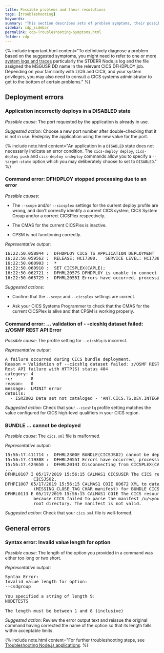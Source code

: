 ```yaml
---
title: Possible problems and their resolutions
tags: [troubleshooting]
keywords:
summary: "This section describes sets of problem symptoms, their possible causes and suggested solutions."
sidebar: cdp_sidebar
permalink: cdp-Troubleshooting-Symptoms.html
folder: cdp
---
```


{% include important.html content="To definitively diagnose a problem based on the suggested symptoms, you might need to refer to one or more [system logs and traces](cdp-Troubleshooting-General) particularly the STDERR Node.js log and the file assigned the MSGUSR DD name in the relevant CICS DFHDPLOY job. Depending on your familiarity with z/OS and CICS, and your system privileges, you may also need to consult a CICS systems administrator to get to the bottom of certain problems." %}

## Deployment errors

### Application incorrectly deploys in a DISABLED state
*Possible cause*: The port requested by the application is already in use.

*Suggested action*: Choose a new port number after double-checking that it is not in use. Redeploy the application using the new value for the port.

{% include note.html content="An application in a `DISABLED` state does not necessarily indicate an error condition. The `cics-deploy deploy`, `cics-deploy push` and `cics-deploy undeploy` commands allow you to specify a `--target-state` option which you may deliberately choose to set to `DISABLED`." %}

### Command error: DFHDPLOY stopped processing due to an error
*Possible causes*:
  * The `--scope` and/or `--cicsplex` settings for the current deploy profile are wrong, and don't correctly identify a current CICS system, CICS System Group and/or a correct CICSPlex respectively.

  * The CMAS for the current CICSPlex is inactive.

  * CPSM is not functioning correctly.

*Representative output*:
<pre class="messageText">
16:22:50.058844 :  DFHDPLOY CICS TS APPLICATION DEPLOYMENT  2019/04/10 4:22pm
16:22:50.059562 :  RELEASE: HCI7300.   SERVICE LEVEL: HCI7300.
16:22:50.060903 :  *
16:22:50.060910 :  SET CICSPLEX(CAPLE);
16:22:50.062721 :  DFHRL2057S DFHDPLOY is unable to connect to CICSPLEX(CAPLE).
16:22:50.065729 :  DFHRL2055I Errors have occurred, processing terminated.
</pre>

*Suggested actions*:
  * Confirm that the `--scope` and `--cicsplex` settings are correct.

  * Ask your CICS Systems Programmer to check that the CMAS for the current CICSPlex is alive and that CPSM is working properly.

### Command error: ... validation of - -cicshlq dataset failed: z/OSMF REST API Error
*Possible cause*: The profile setting for `--cicshlq` is incorrect.

*Representative output*:
<pre class="messageText">
A failure occurred during CICS bundle deployment.
Reason = Validation of --cicshlq dataset failed: z/OSMF REST API Error:
Rest API failure with HTTP(S) status 404
category: 4
rc:       8
reason:   0
message:  LMINIT error
details:
  - ISRZ002 Data set not cataloged - 'ANT.CICS.TS.DEV.INTEGRAT.SDFHLOAD' was not found in catalog.
</pre>

*Suggested action*: 
Check that your `--cicshlq` profile setting matches the value configured for CICS high-level qualifiers in your CICS region. 

### BUNDLE ... cannot be deployed
*Possible cause*: The `cics.xml` file is malformed.

*Representative output*:
<pre class="messageText">
15:56:17.411714 :  DFHRL2300E BUNDLE(CICSJS02) cannot be deployed. The reason for the failure could not be determined.
15:56:17.419308 :  DFHRL2055I Errors have occurred, processing terminated.
15:56:17.424650 :  DFHRL2014I Disconnecting from CICSPLEX(CAPLEX).
...
DFHRL0107 I 05/17/2019 15:56:15 CALMAS1 CICSUSER The CICS resource lifecycle manager has started to create the BUNDLE resource      
           CICSJS02.                                                                                                                
DFHPI1007 05/17/2019 15:56:15 CALMAS1 COIE 00672 XML to data transformation failed because of incorrect input                       
           (MISSING_CLOSE_TAG_CHAR manifest) for BUNDLE CICSJS02.                                                                   
DFHRL0113 E 05/17/2019 15:56:15 CALMAS1 COIE The CICS resource lifecycle manager failed to create the BUNDLE resource CICSJS02      
           because CICS failed to parse the manifest /u/&lt;your user id>/pushtest2/CICSJSON_1.0.0/META-INF/cics.xml specified in the bundle   
           root directory. The manifest is not valid.                                                                               
</pre>

*Suggested action*: 
Check that your `cics.xml` file is well-formed.

## General errors
### Syntax error: Invalid value length for option
*Possible cause*: The length of the option you provided in a command was either too long or two short.

*Representative output*:
<pre class="messageText">
Syntax Error:
Invalid value length for option:
--csdgroup

You specified a string of length 9:
NODETESTS

The length must be between 1 and 8 (inclusive)
</pre>

*Suggested action*: 
Review the error output text and reissue the original command having corrected the name of the option so that its length falls within acceptable limits. 

{% include note.html content="For further troubleshooting steps, see [Troubleshooting Node.js applications](https://www.ibm.com/support/knowledgecenter/en/SSGMCP_5.5.0/troubleshooting/node/node-troubleshooting.html). %}
